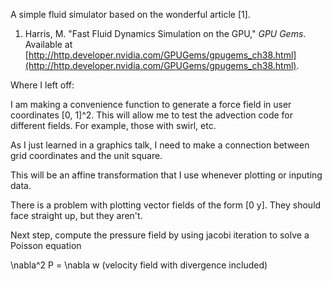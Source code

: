 A simple fluid simulator based on the wonderful article [1].

1. Harris, M. "Fast Fluid Dynamics Simulation on the GPU," *GPU Gems*. Available at [http://http.developer.nvidia.com/GPUGems/gpugems_ch38.html](http://http.developer.nvidia.com/GPUGems/gpugems_ch38.html).


Where I left off:

I am making a convenience function to generate a force field in user coordinates [0, 1]^2. This will allow me to test the advection code for different fields.
For example, those with swirl, etc.

As I just learned in a graphics talk, I need to make a connection between grid coordinates and the unit square. 

This will be an affine transformation that I use whenever plotting or inputing data.

There is a problem with plotting vector fields of the form [0 y]. They should face straight up, but they aren't.

Next step, compute the pressure field by using jacobi iteration to solve a Poisson equation

\nabla^2 P = \nabla w (velocity field with divergence included)

